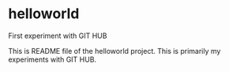 # helloworld
First experiment with GIT HUB

This is README file of the helloworld project.
This is primarily my experiments with GIT HUB.
